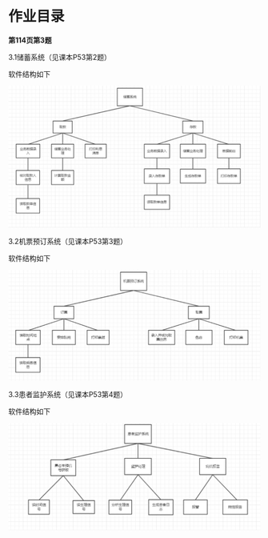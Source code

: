 # 作业目录

**第114页第3题**

3.1储蓄系统（见课本P53第2题）

软件结构如下

![储蓄系统](3-1.png)



3.2机票预订系统（见课本P53第3题）

软件结构如下

![机票预订系统](3-2.png)



3.3患者监护系统（见课本P53第4题）

软件结构如下

![患者监护系统](3-3.png)